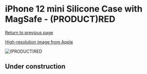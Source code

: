 # iPhone 12 mini Silicone Case with MagSafe - (PRODUCT)RED

[Return to previous page](/iphone_12)

[High-resolution image from Apple](https://store.storeimages.cdn-apple.com/8756/as-images.apple.com/is/MHL63?wid=4500&hei=4500&fmt=png)

<div style="width: 500px"><img src="/everyphone/MHL63.png" alt="(PRODUCT)RED"></div>

## Under construction
